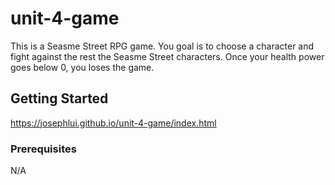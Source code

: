 # unit-4-game

This is a Seasme Street RPG game.  You goal is to choose a character and fight against the rest the Seasme Street characters.  Once your health power goes below 0, you loses the game.

## Getting Started

https://josephlui.github.io/unit-4-game/index.html

### Prerequisites

N/A



